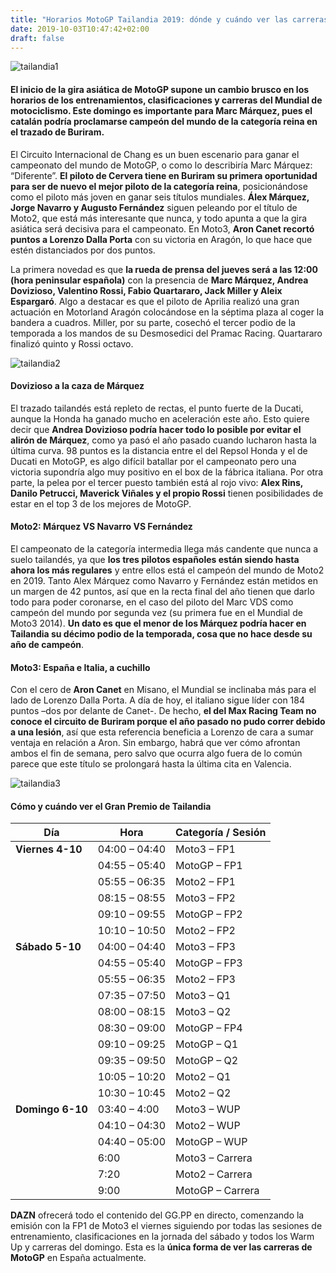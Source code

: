 ```yaml
---
title: "Horarios MotoGP Tailandia 2019: dónde y cuándo ver las carreras en directo"
date: 2019-10-03T10:47:42+02:00
draft: false
---
```


![tailandia1](/img/tailandia1.jpg)

#### El inicio de la gira asiática de MotoGP supone un cambio brusco en los horarios de los entrenamientos, clasificaciones y carreras del Mundial de motociclismo. Este domingo es importante para Marc Márquez, pues el catalán podría proclamarse campeón del mundo de la categoría reina en el trazado de Buriram.

El Circuito Internacional de Chang es un buen escenario para ganar el campeonato del mundo de MotoGP, o como lo describiría Marc Márquez: “Diferente”. **El piloto de Cervera tiene en Buriram su primera oportunidad para ser de nuevo el mejor piloto de la categoría reina**, posicionándose como el piloto más joven en ganar seis títulos mundiales. **Álex Márquez, Jorge Navarro y Augusto Fernández** siguen peleando por el título de Moto2, que está más interesante que nunca, y todo apunta a que la gira asiática será decisiva para el campeonato. En Moto3, **Aron Canet recortó puntos a Lorenzo Dalla Porta** con su victoria en Aragón, lo que hace que estén distanciados por dos puntos.

La primera novedad es que **la rueda de prensa del jueves será a las 12:00 (hora peninsular española)** con la presencia de **Marc Márquez, Andrea Dovizioso, Valentino Rossi, Fabio Quartararo, Jack Miller y Aleix Espargaró**. Algo a destacar es que el piloto de Aprilia realizó una gran actuación en Motorland Aragón colocándose en la séptima plaza al coger la bandera a cuadros. Miller, por su parte, cosechó el tercer podio de la temporada a los mandos de su Desmosedici del Pramac Racing. Quartararo finalizó quinto y Rossi octavo.

![tailandia2](/img/tailandia2.jpg)

#### Dovizioso a la caza de Márquez
El trazado tailandés está repleto de rectas, el punto fuerte de la Ducati, aunque la Honda ha ganado mucho en aceleración este año. Esto quiere decir que **Andrea Dovizioso podría hacer todo lo posible por evitar el alirón de Márquez**, como ya pasó el año pasado cuando lucharon hasta la última curva. 98 puntos es la distancia entre el del Repsol Honda y el de Ducati en MotoGP, es algo difícil batallar por el campeonato pero una victoria supondría algo muy positivo en el box de la fábrica italiana. Por otra parte, la pelea por el tercer puesto también está al rojo vivo: **Alex Rins, Danilo Petrucci, Maverick Viñales y el propio Rossi** tienen posibilidades de estar en el top 3 de los mejores de MotoGP.

#### Moto2: Márquez VS Navarro VS Fernández
El campeonato de la categoría intermedia llega más candente que nunca a suelo tailandés, ya que **los tres pilotos españoles están siendo hasta ahora los más regulares** y entre ellos está el campeón del mundo de Moto2 en 2019. Tanto Alex Márquez como Navarro y Fernández están metidos en un margen de 42 puntos, así que en la recta final del año tienen que darlo todo para poder coronarse, en el caso del piloto del Marc VDS como campeón del mundo por segunda vez (su primera fue en el Mundial de Moto3 2014). **Un dato es que el menor de los Márquez podría hacer en Tailandia su décimo podio de la temporada, cosa que no hace desde su año de campeón**.

#### Moto3: España e Italia, a cuchillo
Con el cero de **Aron Canet** en Misano, el Mundial se inclinaba más para el lado de Lorenzo Dalla Porta. A día de hoy, el italiano sigue líder con 184 puntos –dos por delante de Canet-. De hecho, **el del Max Racing Team no conoce el circuito de Buriram porque el año pasado no pudo correr debido a una lesión**, así que esta referencia beneficia a Lorenzo de cara a sumar ventaja en relación a Aron. Sin embargo, habrá que ver cómo afrontan ambos el fin de semana, pero salvo que ocurra algo fuera de lo común parece que este título se prolongará hasta la última cita en Valencia.

![tailandia3](/img/tailandia3.jpg)

#### Cómo y cuándo ver el Gran Premio de Tailandia

|Día|Hora|Categoría / Sesión|
-------------|------------|--------
**Viernes 4-10** | 04:00 – 04:40 | Moto3 – FP1
| | 04:55 – 05:40 | MotoGP – FP1
| | 05:55 – 06:35 | Moto2 – FP1
| | 08:15 – 08:55 | Moto3 – FP2
| | 09:10 – 09:55 | MotoGP – FP2
| | 10:10 – 10:50 | Moto2 – FP2
**Sábado 5-10** | 04:00 – 04:40 | Moto3 – FP3
| | 04:55 – 05:40 | MotoGP – FP3
| | 05:55 – 06:35 | Moto2 – FP3
| | 07:35 – 07:50 | Moto3 – Q1
| | 08:00 – 08:15 | Moto3 – Q2
| | 08:30 – 09:00 | MotoGP – FP4
| | 09:10 – 09:25 | MotoGP – Q1
| | 09:35 – 09:50 | MotoGP – Q2
| | 10:05 – 10:20 | Moto2 – Q1
| | 10:30 – 10:45 | Moto2 – Q2
**Domingo 6-10** | 03:40 – 4:00 | Moto3 – WUP
| | 04:10 – 04:30 | Moto2 – WUP
| | 04:40 – 05:00 | MotoGP – WUP
| | 6:00 | Moto3 – Carrera
| | 7:20 | Moto2 – Carrera
| | 9:00 | MotoGP – Carrera

**DAZN** ofrecerá todo el contenido del GG.PP en directo, comenzando la emisión con la FP1 de Moto3 el viernes siguiendo por todas las sesiones de entrenamiento, clasificaciones en la jornada del sábado y todos los Warm Up y carreras del domingo. Esta es la **única forma de ver las carreras de MotoGP** en España actualmente.
